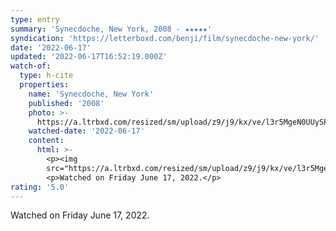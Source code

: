 ```yaml
---
type: entry
summary: 'Synecdoche, New York, 2008 - ★★★★★'
syndication: 'https://letterboxd.com/benji/film/synecdoche-new-york/'
date: '2022-06-17'
updated: '2022-06-17T16:52:19.000Z'
watch-of:
  type: h-cite
  properties:
    name: 'Synecdoche, New York'
    published: '2008'
    photo: >-
      https://a.ltrbxd.com/resized/sm/upload/z9/j9/kx/ve/l3r5MgeN0UUySPbf6aWeUyKGdb2-0-600-0-900-crop.jpg?v=0185077fb6
    watched-date: '2022-06-17'
    content:
      html: >-
        <p><img
        src="https://a.ltrbxd.com/resized/sm/upload/z9/j9/kx/ve/l3r5MgeN0UUySPbf6aWeUyKGdb2-0-600-0-900-crop.jpg?v=0185077fb6"/></p>
        <p>Watched on Friday June 17, 2022.</p>
rating: '5.0'
---
```

Watched on Friday June 17, 2022.
